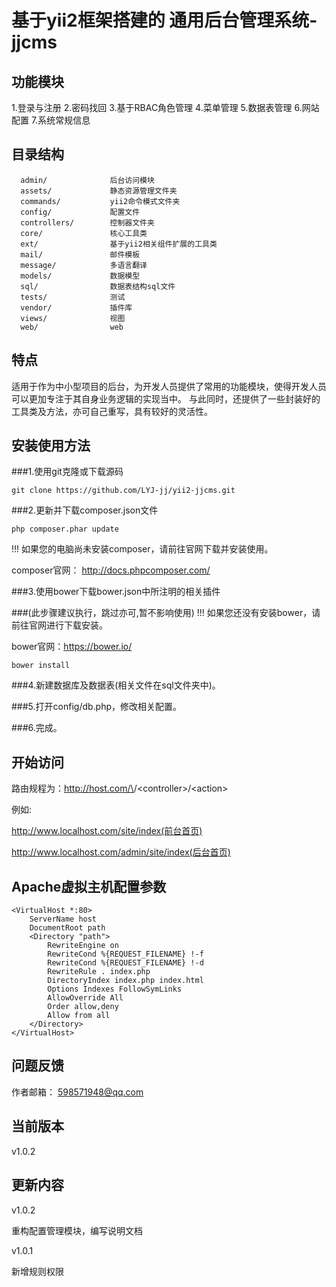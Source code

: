 基于yii2框架搭建的 通用后台管理系统-jjcms
============================

功能模块
-------------------
1.登录与注册 
2.密码找回
3.基于RBAC角色管理
4.菜单管理
5.数据表管理
6.网站配置
7.系统常规信息

目录结构
-------------------
      admin/              后台访问模块
      assets/             静态资源管理文件夹
      commands/           yii2命令模式文件夹
      config/             配置文件
      controllers/        控制器文件夹
      core/               核心工具类
      ext/                基于yii2相关组件扩展的工具类
      mail/               邮件模板
      message/            多语言翻译
      models/             数据模型
      sql/                数据表结构sql文件
      tests/              测试
      vendor/             插件库
      views/              视图
      web/                web



特点
------------
适用于作为中小型项目的后台，为开发人员提供了常用的功能模块，使得开发人员可以更加专注于其自身业务逻辑的实现当中。
与此同时，还提供了一些封装好的工具类及方法，亦可自己重写，具有较好的灵活性。

安装使用方法
------------

###1.使用git克隆或下载源码

~~~
git clone https://github.com/LYJ-jj/yii2-jjcms.git
~~~
###2.更新并下载composer.json文件

~~~
php composer.phar update
~~~

!!! 如果您的电脑尚未安装composer，请前往官网下载并安装使用。

composer官网： http://docs.phpcomposer.com/

###3.使用bower下载bower.json中所注明的相关插件

###(此步骤建议执行，跳过亦可,暂不影响使用)
!!! 如果您还没有安装bower，请前往官网进行下载安装。

bower官网：https://bower.io/

~~~
bower install
~~~

###4.新建数据库及数据表(相关文件在sql文件夹中)。

###5.打开config/db.php，修改相关配置。

###6.完成。

开始访问
-------------
路由规程为：http://host.com/\<module>/\<controller>/\<action>

例如:

http://www.localhost.com/site/index(前台首页)
 
http://www.localhost.com/admin/site/index(后台首页)

Apache虚拟主机配置参数
-------

~~~
<VirtualHost *:80>
    ServerName host
    DocumentRoot path
    <Directory "path">
        RewriteEngine on 
        RewriteCond %{REQUEST_FILENAME} !-f
        RewriteCond %{REQUEST_FILENAME} !-d
        RewriteRule . index.php
        DirectoryIndex index.php index.html
        Options Indexes FollowSymLinks
        AllowOverride All
        Order allow,deny
        Allow from all
    </Directory>
</VirtualHost>
~~~

问题反馈
--------
作者邮箱： 598571948@qq.com

当前版本
--------
v1.0.2

更新内容
--------
v1.0.2

重构配置管理模块，编写说明文档

v1.0.1

新增规则权限
    

